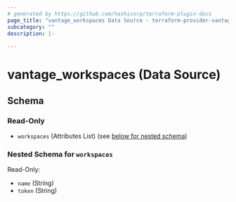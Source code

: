 ```yaml
---
# generated by https://github.com/hashicorp/terraform-plugin-docs
page_title: "vantage_workspaces Data Source - terraform-provider-vantage"
subcategory: ""
description: |-
  
---
```


# vantage_workspaces (Data Source)





<!-- schema generated by tfplugindocs -->
## Schema

### Read-Only

- `workspaces` (Attributes List) (see [below for nested schema](#nestedatt--workspaces))

<a id="nestedatt--workspaces"></a>
### Nested Schema for `workspaces`

Read-Only:

- `name` (String)
- `token` (String)


